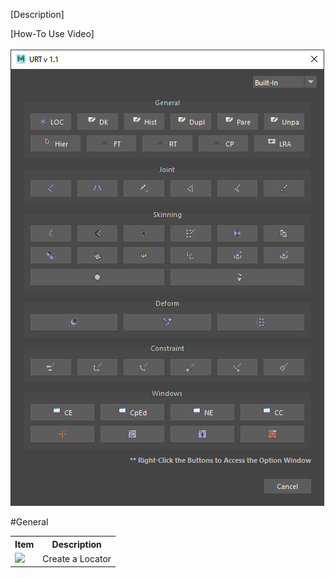 [Description] <br/>

[How-To Use Video] <br/>
<br/>
![Built-In](./images/UI/builtIn.png)
<br/>

#General
<table>
  <tr>
    <th>Item</th>
    <th>Description</th>
  </tr>
  <tr>
    <td><img src = "loc.png"></img></td>
    <td>Create a Locator</td>
  </tr>
</table>
